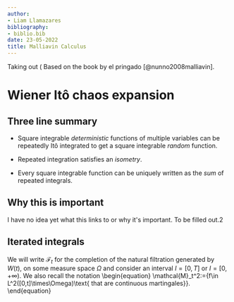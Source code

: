 ```yaml
---
author:
- Liam Llamazares
bibliography:
- biblio.bib
date: 23-05-2022
title: Malliavin Calculus
---
```

Taking out (
Based on the book by el pringado [@nunno2008malliavin].

# Wiener Itô chaos expansion

## Three line summary

-   Square integrable *deterministic* functions of multiple variables
    can be repeatedly Itô integrated to get a square integrable *random*
    function.

-   Repeated integration satisfies an *isometry*.

-   Every square integrable function can be uniquely written as the
    *sum* of repeated integrals.

## Why this is important

I have no idea yet what this links to or why it's important. To be
filled out.2

## Iterated integrals

We will write $\mathcal{F}_t$ for the completion of the natural
filtration generated by $W(t)$, on some measure space $\Omega$ and
consider an interval $I=[0,T]$ or $I=[0,+\infty)$. We also recall the
notation
\begin{equation}
\mathcal{M}_t^2:=\{f\in L^2([0,t]\times\Omega)\text{ that are continuous martingales}\}.
\end{equation}
